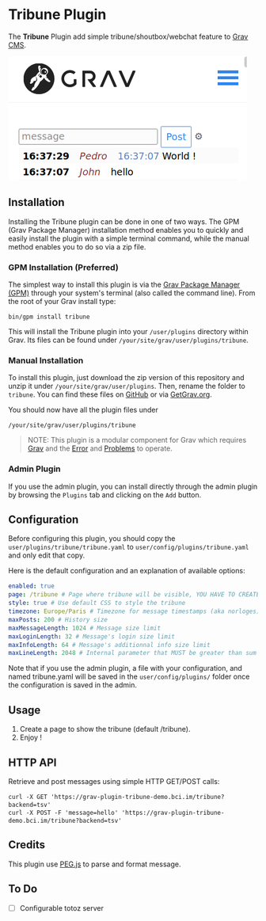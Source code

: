 # Tribune Plugin

The **Tribune** Plugin add simple tribune/shoutbox/webchat feature to [Grav CMS](http://github.com/getgrav/grav).

![Screenshot](screenshot.png)

## Installation

Installing the Tribune plugin can be done in one of two ways. The GPM (Grav Package Manager) installation method enables you to quickly and easily install the plugin with a simple terminal command, while the manual method enables you to do so via a zip file.

### GPM Installation (Preferred)

The simplest way to install this plugin is via the [Grav Package Manager (GPM)](http://learn.getgrav.org/advanced/grav-gpm) through your system's terminal (also called the command line).  From the root of your Grav install type:

    bin/gpm install tribune

This will install the Tribune plugin into your `/user/plugins` directory within Grav. Its files can be found under `/your/site/grav/user/plugins/tribune`.

### Manual Installation

To install this plugin, just download the zip version of this repository and unzip it under `/your/site/grav/user/plugins`. Then, rename the folder to `tribune`. You can find these files on [GitHub](https://github.com/devnewton/grav-plugin-tribune) or via [GetGrav.org](http://getgrav.org/downloads/plugins#extras).

You should now have all the plugin files under

    /your/site/grav/user/plugins/tribune
	
> NOTE: This plugin is a modular component for Grav which requires [Grav](http://github.com/getgrav/grav) and the [Error](https://github.com/getgrav/grav-plugin-error) and [Problems](https://github.com/getgrav/grav-plugin-problems) to operate.

### Admin Plugin

If you use the admin plugin, you can install directly through the admin plugin by browsing the `Plugins` tab and clicking on the `Add` button.

## Configuration

Before configuring this plugin, you should copy the `user/plugins/tribune/tribune.yaml` to `user/config/plugins/tribune.yaml` and only edit that copy.

Here is the default configuration and an explanation of available options:

```yaml
enabled: true
page: /tribune # Page where tribune will be visible, YOU HAVE TO CREATE THIS PAGE FOR IT TO BE VISIBLE IN MENUS/COLLECTIONS/...
style: true # Use default CSS to style the tribune 
timezone: Europe/Paris # Timezone for message timestamps (aka norloges)
maxPosts: 200 # History size
maxMessageLength: 1024 # Message size limit
maxLoginLength: 32 # Message's login size limit
maxInfoLength: 64 # Message's additionnal info size limit
maxLineLength: 2048 # Internal parameter that MUST be greater than sum of *Length options 
```

Note that if you use the admin plugin, a file with your configuration, and named tribune.yaml will be saved in the `user/config/plugins/` folder once the configuration is saved in the admin.

## Usage

1. Create a page to show the tribune (default /tribune).
2. Enjoy !

## HTTP API

Retrieve and post messages using simple HTTP GET/POST calls:

```
curl -X GET 'https://grav-plugin-tribune-demo.bci.im/tribune?backend=tsv'
curl -X POST -F 'message=hello' 'https://grav-plugin-tribune-demo.bci.im/tribune?backend=tsv'
```

## Credits

This plugin use [PEG.js](https://pegjs.org/) to parse and format message.

## To Do

- [ ] Configurable totoz server


